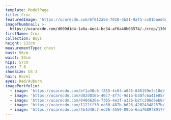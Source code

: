 ```yaml
---
template: ModelPage
title: Cruz
featuredImage: 'https://ucarecdn.com/6f012a56-7018-4b21-9af5-cc81baeddc49/'
imageThumbnail: >-
  https://ucarecdn.com/d009d1d4-1a6a-4ec4-bc34-af6a40b03574/-/crop/1306x1731/56,0/-/preview/
firstName: Cruz
collection: Boys
height: 132cm
measurementType: chest
bust: 56cm
waist: 53cm
hips: 57cm
size: 7-8
shoeSize: US 3
hair: Hazel
eyes: Red/Auburn
imagePortfolio:
  - image: 'https://ucarecdn.com/ef1a38c6-f855-4c63-a845-046159efc18d/'
  - image: 'https://ucarecdn.com/d02d016b-40c7-4f7c-9d1b-b30fc6a41e05/'
  - image: 'https://ucarecdn.com/040d636e-7365-4e3f-a326-b2fc296d6eb0/'
  - image: 'https://ucarecdn.com/1122ff30-ea50-487b-b626-42024348257b/'
  - image: 'https://ucarecdn.com/4b4d40c7-ed26-4559-89bb-6aa7689f8917/'
---
```


